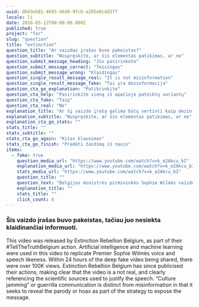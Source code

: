 ```yaml
---
uuid: d643eb81-4b93-46d6-9fcb-a205e8cdd3f7
locale: li
date: 2016-03-12T00:00:00.000Z
published: true
project: "for"
slug: "question"
title: "extinction"
question_title: "Ar vaizdas įrašas buvo pakeistas?"
question_subtitle: "Nuspręskite, ar šis elementas patikimas, ar ne"
question_submit_message_heading: "Jūs pasirinkote"
question_submit_message_correct: "Teisingas"
question_submit_message_wrong: "Klaidingas"
question_single_result_message_real: "It is not misinformation"
question_single_result_message_fake: "Tai yra dezinformacija"
question_cta_go_explanation: "Patikrinkite"
question_cta_help: "Pasirinkite vieną iš apačioje pateiktų variantų"
question_cta_fake: "Taip"
question_cta_real: "Ne"
explanation_title: "Ar šį vaizdo įrašą galima būtų vertinti kaip dezinformaciją?"
explanation_subtitle: "Nuspręskite, ar šis elementas patikimas, ar ne"
explanation_cta_go_stats: ""
stats_title: ""
stats_subtitle: ""
stats_cta_go_again: "Kitas klausimas"
stats_cta_go_finish: "Pradėti žaidimą iš naujo"
items:
  - fake: true
    question_media_url: "https://www.youtube.com/watch?v=k_e2Akcu_bI"
    explanation_media_url: "https://www.youtube.com/watch?v=k_e2Akcu_bI"
    stats_media_url: "https://www.youtube.com/watch?v=k_e2Akcu_bI"
    question_title: ""
    question_text: "Belgijos ministrės pirmininkės Sophie Wilmès vaizdo įrašas, kuriame ji teigia, kad „žmonių vykdomas gamtos išnaudojimas ir naikinimas“ tiesiogiai susijęs su naujausiomis pasaulinėmis epidemijomis, pavyzdžiui, SARS, Ebola, kiaulių gripu ir Covid-19."
    explanation_title: ""
    stats_title: ""
    click_count: 0
---
```

### Šis vaizdo įrašas buvo pakeistas, tačiau juo nesiekta klaidinančiai informuoti. 


This video was released by Extinction Rebellion Belgium, as part of their #TellTheTruthBelgium action. Artificial intelligence and machine learning were used in this video to replicate Premier Sophie Wilmès voice and speech likeness. Within 24 hours of the deep fake video being shared, there were over 100K views. Extinction Rebellion Belgium has since publicised their actions, making clear that the video is a not real, and clearly referencing the scientific sources used to justify the speech. 
“Culture jamming” or guerrilla communication is distinct from misinformation in that it seeks to reveal the parody or hoax as part of the strategy to expose the message.
